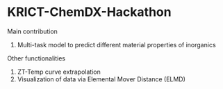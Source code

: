 # KRICT-ChemDX-Hackathon

Main contribution
1. Multi-task model to predict different material properties of inorganics

Other functionalities
1. ZT-Temp curve extrapolation
2. Visualization of data via Elemental Mover Distance (ELMD)
